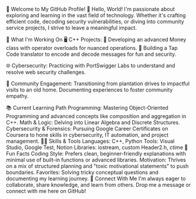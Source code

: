 👋 Welcome to My GitHub Profile!
🌟 Hello, World! I'm passionate about exploring and learning in the vast field of technology. Whether it's crafting efficient code, decoding security vulnerabilities, or diving into community service projects, I strive to leave a meaningful impact.

🚀 What I'm Working On
🖥️ C++ Projects:
🔹 Developing an advanced Money class with operator overloads for nuanced operations.
🔹 Building a Tap Code translator to encode and decode messages for fun and security.

🌐 Cybersecurity: Practicing with PortSwigger Labs to understand and resolve web security challenges.

🌳 Community Engagement:
Transitioning from plantation drives to impactful visits to an old home. Documenting experiences to foster community empathy.

📚 Current Learning Path
Programming: Mastering Object-Oriented Programming and advanced concepts like composition and aggregation in C++.
Math & Logic: Delving into Linear Algebra and Discrete Structures.
Cybersecurity & Forensics: Pursuing Google Career Certificates on Coursera to hone skills in cybersecurity, IT automation, and project management.
🧑‍💻 Skills & Tools
Languages: C++, Python
Tools: Visual Studio, Google Test, Notion
Libraries: iostream, custom Header2.h, ctime
🌱 Fun Facts
Coding Style: Prefers clean, beginner-friendly explanations with minimal use of built-in functions or advanced libraries.
Motivation: Thrives on a mix of structured planning and "toxic motivational statements" to push boundaries.
Favorites: Solving tricky conceptual questions and documenting my learning journey.
🌟 Connect With Me
I'm always eager to collaborate, share knowledge, and learn from others. Drop me a message or connect with me here on GitHub!
